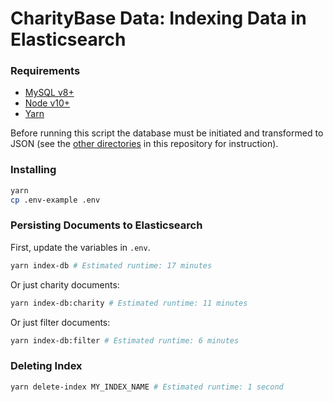 # CharityBase Data: Indexing Data in Elasticsearch

### Requirements

- [MySQL v8+](https://www.mysql.com)
- [Node v10+](https://nodejs.org)
- [Yarn](https://yarnpkg.com)

Before running this script the database must be initiated and transformed to
JSON (see the [other directories](../) in this repository for instruction).

### Installing

```bash
yarn
cp .env-example .env
```

### Persisting Documents to Elasticsearch

First, update the variables in `.env`.

```bash
yarn index-db # Estimated runtime: 17 minutes
```

Or just charity documents:

```bash
yarn index-db:charity # Estimated runtime: 11 minutes
```

Or just filter documents:

```bash
yarn index-db:filter # Estimated runtime: 6 minutes
```

### Deleting Index

```bash
yarn delete-index MY_INDEX_NAME # Estimated runtime: 1 second
```
